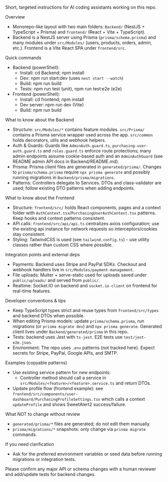 Short, targeted instructions for AI coding assistants working on this repo.

Overview
- Monorepo-like layout with two main folders: `Backend/` (NestJS + TypeScript + Prisma) and `frontend/` (React + Vite + TypeScript).
- Backend is a NestJS server using Prisma (`prisma/schema.prisma`) and many modules under `src/Modules/` (users, products, orders, admin, etc.). Frontend is a Vite React SPA under `frontend/src`.

Quick commands
- Backend (powerShell):
  - Install: cd Backend; npm install
  - Dev: npm run start:dev (uses `nest start --watch`)
  - Build: npm run build
  - Tests: npm run test (unit), npm run test:e2e (e2e)
- Frontend (powerShell):
  - Install: cd frontend; npm install
  - Dev server: npm run dev (Vite)
  - Build: npm run build

What to know about the Backend
- Structure: `src/Modules/*` contains feature modules. `src/Prisma/` contains a Prisma service wrapper used across the app. `src/common` holds decorators, utils and webhook helpers.
- Auth & Guards: Guards like `AdminAuth.guard.ts`, `purchasing-user-auth.guard.ts` and `roles.guard.ts` enforce route protections; many admin endpoints assume cookie-based auth and an `AdminAuthGuard` (see README admin API docs in Backend/README.md).
- Prisma: Prisma client files are generated in `generated/prisma/`. Changes to `prisma/schema.prisma` require `npx prisma generate` and possibly running migrations in `Backend/prisma/migrations`.
- Patterns: Controllers delegate to Services. DTOs and class-validator are used; follow existing DTO patterns when adding endpoints.

What to know about the Frontend
- Structure: `frontend/src/` holds React components, pages and a context folder with `AuthContext.tsx`/`PurchasingUserAuthContext.tsx` patterns. Keep hooks and context patterns consistent.
- API calls: `frontend/src/api/api.ts` centralizes axios configuration; use the existing api instance for network requests so interceptors/cookies stay consistent.
- Styling: TailwindCSS is used (see `tailwind.config.ts`) - use utility classes rather than custom CSS where possible.

Integration points and external deps
- Payments: Backend uses Stripe and PayPal SDKs. Checkout and webhook handlers live in `src/Modules/payment-management`.
- File uploads: Multer + serve-static used for uploads saved under `public/uploads/` and served from `public/`.
- Realtime: Socket.IO on backend and `socket.io-client` on frontend for real-time features.

Developer conventions & tips
- Keep TypeScript types strict and reuse types from `frontend/src/types` and backend DTOs when possible.
- When editing Prisma models: update `prisma/schema.prisma`, run migrations (or `prisma migrate dev`) and `npx prisma generate`. Generated client lives under `Backend/generated/prisma` in this repo.
- Tests: backend uses Jest with `ts-jest`. E2E tests use `test/jest-e2e.json`.
- Environment: The repo uses `.env` patterns (not tracked here). Expect secrets for Stripe, PayPal, Google APIs, and SMTP.

Examples (copyable patterns)
- Use existing service pattern for new endpoints:
  - Controller method should call a service in `src/Modules/<feature>/<feature>.service.ts` and return DTOs.
- Update profile flow (frontend example): see `frontend/src/components/user-dashboard/PurchasingProfileSettings.tsx` which calls a context `updateProfile` and shows SweetAlert2 success/failure.

What NOT to change without review
- `generated/prisma/*` files are generated; do not edit them manually.
- `prisma/migrations/*` snapshots: only change via `prisma migrate` commands.

If you need clarification
- Ask for the preferred environment variables or seed data before running migrations or integration tests.

Please confirm any major API or schema changes with a human reviewer and add/update tests for backend changes.
